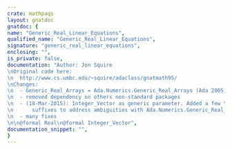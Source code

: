 ```yaml
---
crate: mathpaqs
layout: gnatdoc
gnatdoc: {
name: "Generic_Real_Linear_Equations",
qualified_name: "Generic_Real_Linear_Equations",
signature: "generic_real_linear_equations",
enclosing: "",
is_private: false,
documentation: "Author: Jon Squire\nOriginal code here:\n  http://www.cs.umbc.edu/~squire/adaclass/gnatmath95/\nChanges:\n  - Generic_Real_Arrays = Ada.Numerics.Generic_Real_Arrays (Ada 2005)\n  - removed dependency on others non-standard packages\n  - (18-Mar-2015): Integer_Vector as generic parameter. Added a few \"_JS\"\n      suffixes to address ambiguities with Ada.Numerics.Generic_Real_Arrays\n  - many fixes\n\n@formal Real\n@formal Integer_Vector",
documentation_snippet: "",
}
---
```

